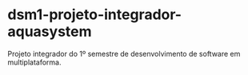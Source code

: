 # dsm1-projeto-integrador-aquasystem
Projeto integrador do 1º semestre de desenvolvimento de software em multiplataforma.
